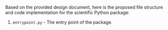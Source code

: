 Based on the provided design document, here is the proposed file structure and code implementation for the scientific Python package:

1. `entrypoint.py` - The entry point of the package.

